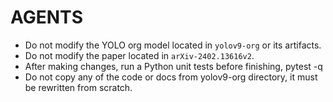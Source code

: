 # AGENTS

- Do not modify the YOLO org model located in `yolov9-org` or its artifacts.
- Do not modify the paper located in `arXiv-2402.13616v2`.
- After making changes, run a Python unit tests before finishing, pytest -q
- Do not copy any of the code or docs from yolov9-org directory, it must be rewritten from scratch.
